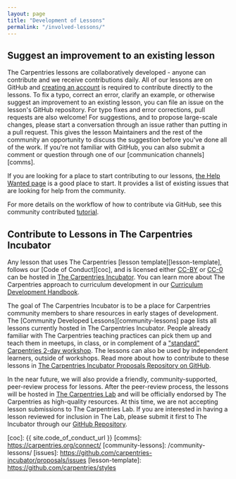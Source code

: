 ```yaml
---
layout: page
title: "Development of Lessons"
permalink: "/involved-lessons/"
---
```


## Suggest an improvement to an existing lesson

The Carpentries lessons are collaboratively developed - anyone can contribute and we receive contributions daily.
All of our lessons are on GitHub and [creating an account][join-github] is required to contribute directly to the lessons. To fix a typo,
correct an
error, clarify an example, or otherwise suggest an improvement to an existing lesson, you can file an issue on the lesson's GitHub
repository. For typo fixes and error corrections, pull requests are also welcome!
For suggestions, and to propose large-scale changes,
please start a conversation through an issue rather than putting in a pull request. This gives the lesson Maintainers and the rest of the
community an opportunity to discuss the suggestion before you've done all of the work. If you're not familiar with GitHub, you can
also submit a comment or question through one of our [communication channels][comms].

If you are looking for a place to start contributing to our lessons, [the Help Wanted page](/help-wanted-issues/) is a good place to start.
It provides a list of existing issues that are looking for help from the community.

For more details on the workflow of how to contribute via GitHub, see this community contributed [tutorial][git-tutorial].

## Contribute to Lessons in The Carpentries Incubator

Any lesson that uses The Carpentries [lesson template][lesson-template], follows our [Code of Conduct][coc], and is licensed either [CC-BY][cc-by] or [CC-0][cc-0] can be hosted in [The Carpentries Incubator](https://carpentries-incubator.org/). You can learn more about The Carpentries approach to curriculum development in our [Curriculum Development Handbook][cdh].

The goal of The Carpentries Incubator is to be a place for Carpentries community members to share resources in early stages of development. The [Community Developed Lessons][community-lessons] page lists all lessons currently hosted in The Carpentries Incubator. People already familiar with The Carpentries teaching practices can pick them up and teach them in meetups, in class, or in complement of a ["standard" Carpentries 2-day workshop](/workshops/#workshop-core). The lessons can also be used by independent learners, outside of workshops.  Read more about how to contribute to these lessons in [The Carpentries Incubator Proposals Repository on GitHub](https://github.com/carpentries-incubator/proposals#readme).

In the near future, we will also provide a friendly, community-supported, peer-review process for lessons.
After the peer-review process, the lessons will be hosted in [The Carpentries Lab][carpentries-lab] and will be officially endorsed
by The Carpentries as high-quality resources. At this time, we are not accepting lesson submissions to The Carpentries Lab. If you
are interested in having a lesson reviewed for inclusion in The Lab, please submit it first to The Incubator through our
[GitHub Repository](https://github.com/carpentries-incubator/proposals#readme).


[git-tutorial]: https://github.com/carpentries-incubator/swc_github_flow/blob/master/for_novice_contributors.md
[incubator]: https://github.com/carpentries-incubator/proposals/blob/master/README.md
[join-github]: https://github.com/join
[cc-0]: https://creativecommons.org/share-your-work/public-domain/cc0/
[cc-by]: https://creativecommons.org/licenses/by/4.0/
[cdh]: https://cdh.carpentries.org/
[carpentries-lab]: https://github.com/carpentrieslab/proposals
[coc]: {{ site.code_of_conduct_url }}
[comms]: https://carpentries.org/connect/
[community-lessons]: /community-lessons/
[issues]: https://github.com/carpentries-incubator/proposals/issues
[lesson-template]: https://github.com/carpentries/styles
